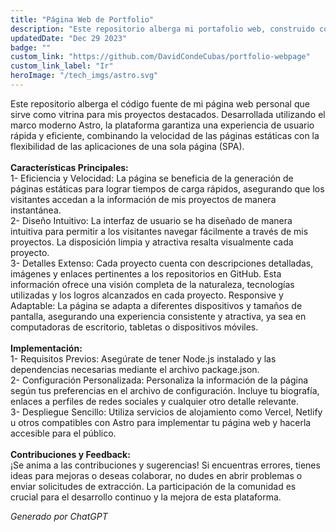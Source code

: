 ```yaml
---
title: "Página Web de Portfolio"
description: "Este repositorio alberga mi portafolio web, construido con Astro. Este proyecto es el escaparate digital de mi experiencia y habilidades en el mundo del desarrollo de software."
updatedDate: "Dec 29 2023"
badge: ""
custom_link: "https://github.com/DavidCondeCubas/portfolio-webpage"
custom_link_label: "Ir"
heroImage: "/tech_imgs/astro.svg"
---
```

Este repositorio alberga el código fuente de mi página web personal que sirve como vitrina para mis proyectos destacados. Desarrollada utilizando el marco moderno Astro, la plataforma garantiza una experiencia de usuario rápida y eficiente, combinando la velocidad de las páginas estáticas con la flexibilidad de las aplicaciones de una sola página (SPA).
<br><br>
<b>Características Principales:</b>
<br>
1- Eficiencia y Velocidad: La página se beneficia de la generación de páginas estáticas para lograr tiempos de carga rápidos, asegurando que los visitantes accedan a la información de mis proyectos de manera instantánea.
<br>
2- Diseño Intuitivo: La interfaz de usuario se ha diseñado de manera intuitiva para permitir a los visitantes navegar fácilmente a través de mis proyectos. La disposición limpia y atractiva resalta visualmente cada proyecto.
<br>
3- Detalles Extenso: Cada proyecto cuenta con descripciones detalladas, imágenes y enlaces pertinentes a los repositorios en GitHub. Esta información ofrece una visión completa de la naturaleza, tecnologías utilizadas y los logros alcanzados en cada proyecto.
Responsive y Adaptable: La página se adapta a diferentes dispositivos y tamaños de pantalla, asegurando una experiencia consistente y atractiva, ya sea en computadoras de escritorio, tabletas o dispositivos móviles.
<br><br>
<b>Implementación:</b>
<br>
1- Requisitos Previos: Asegúrate de tener Node.js instalado y las dependencias necesarias mediante el archivo package.json.
<br>
2- Configuración Personalizada: Personaliza la información de la página según tus preferencias en el archivo de configuración. Incluye tu biografía, enlaces a perfiles de redes sociales y cualquier otro detalle relevante.
<br>
3- Despliegue Sencillo: Utiliza servicios de alojamiento como Vercel, Netlify u otros compatibles con Astro para implementar tu página web y hacerla accesible para el público.
<br><br>
<b>Contribuciones y Feedback:</b>
<br>
¡Se anima a las contribuciones y sugerencias! Si encuentras errores, tienes ideas para mejoras o deseas colaborar, no dudes en abrir problemas o enviar solicitudes de extracción. La participación de la comunidad es crucial para el desarrollo continuo y la mejora de esta plataforma.
<br>
<div class="flex justify-center">
    <i style="text-align: center">Generado por ChatGPT</i>
</div>